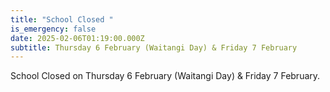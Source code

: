 ```yaml
---
title: "School Closed "
is_emergency: false
date: 2025-02-06T01:19:00.000Z
subtitle: Thursday 6 February (Waitangi Day) & Friday 7 February
---
```

School Closed on Thursday 6 February (Waitangi Day) & Friday 7 February.
